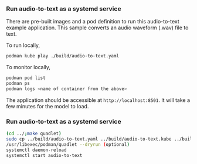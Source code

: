 ### Run audio-to-text as a systemd service

There are pre-built images and a pod definition to run this audio-to-text example application.
This sample converts an audio waveform (.wav) file to text.

To run locally, 

```bash
podman kube play ./build/audio-to-text.yaml
```
To monitor locally,

```bash
podman pod list
podman ps 
podman logs <name of container from the above>
```

The application should be accessible at `http://localhost:8501`. It will take a few minutes for the model to load.

### Run audio-to-text as a systemd service

```bash
(cd ../;make quadlet)
sudo cp ../build/audio-to-text.yaml ../build/audio-to-text.kube ../build/audio-to-text.image /usr/share/containers/systemd/
/usr/libexec/podman/quadlet --dryrun (optional)
systemctl daemon-reload
systemctl start audio-to-text
```
